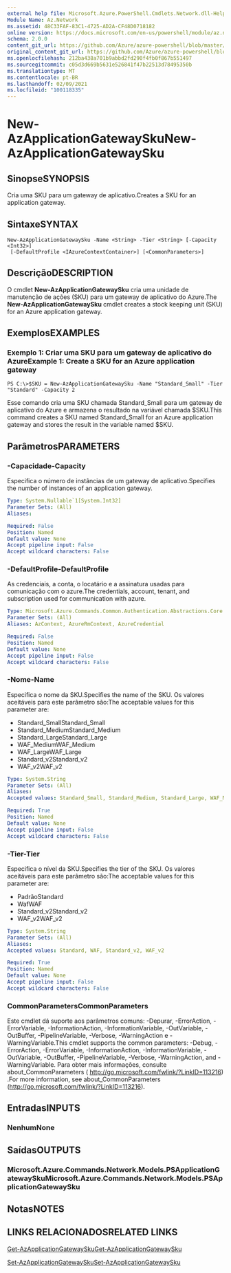 ```yaml
---
external help file: Microsoft.Azure.PowerShell.Cmdlets.Network.dll-Help.xml
Module Name: Az.Network
ms.assetid: 48C33FAF-83C1-4725-AD2A-CF48D0718182
online version: https://docs.microsoft.com/en-us/powershell/module/az.network/new-azapplicationgatewaysku
schema: 2.0.0
content_git_url: https://github.com/Azure/azure-powershell/blob/master/src/Network/Network/help/New-AzApplicationGatewaySku.md
original_content_git_url: https://github.com/Azure/azure-powershell/blob/master/src/Network/Network/help/New-AzApplicationGatewaySku.md
ms.openlocfilehash: 212ba438a701b9abbd2fd290f4fb0f867b551497
ms.sourcegitcommit: c05d3d669b5631e526841f47b22513d78495350b
ms.translationtype: MT
ms.contentlocale: pt-BR
ms.lasthandoff: 02/09/2021
ms.locfileid: "100118335"
---
```

# <span data-ttu-id="45ff4-101">New-AzApplicationGatewaySku</span><span class="sxs-lookup"><span data-stu-id="45ff4-101">New-AzApplicationGatewaySku</span></span>

## <span data-ttu-id="45ff4-102">Sinopse</span><span class="sxs-lookup"><span data-stu-id="45ff4-102">SYNOPSIS</span></span>
<span data-ttu-id="45ff4-103">Cria uma SKU para um gateway de aplicativo.</span><span class="sxs-lookup"><span data-stu-id="45ff4-103">Creates a SKU for an application gateway.</span></span>

## <span data-ttu-id="45ff4-104">Sintaxe</span><span class="sxs-lookup"><span data-stu-id="45ff4-104">SYNTAX</span></span>

```
New-AzApplicationGatewaySku -Name <String> -Tier <String> [-Capacity <Int32>]
 [-DefaultProfile <IAzureContextContainer>] [<CommonParameters>]
```

## <span data-ttu-id="45ff4-105">Descrição</span><span class="sxs-lookup"><span data-stu-id="45ff4-105">DESCRIPTION</span></span>
<span data-ttu-id="45ff4-106">O cmdlet **New-AzApplicationGatewaySku** cria uma unidade de manutenção de ações (SKU) para um gateway de aplicativo do Azure.</span><span class="sxs-lookup"><span data-stu-id="45ff4-106">The **New-AzApplicationGatewaySku** cmdlet creates a stock keeping unit (SKU) for an Azure application gateway.</span></span>

## <span data-ttu-id="45ff4-107">Exemplos</span><span class="sxs-lookup"><span data-stu-id="45ff4-107">EXAMPLES</span></span>

### <span data-ttu-id="45ff4-108">Exemplo 1: Criar uma SKU para um gateway de aplicativo do Azure</span><span class="sxs-lookup"><span data-stu-id="45ff4-108">Example 1: Create a SKU for an Azure application gateway</span></span>
```
PS C:\>$SKU = New-AzApplicationGatewaySku -Name "Standard_Small" -Tier "Standard" -Capacity 2
```

<span data-ttu-id="45ff4-109">Esse comando cria uma SKU chamada Standard_Small para um gateway de aplicativo do Azure e armazena o resultado na variável chamada $SKU.</span><span class="sxs-lookup"><span data-stu-id="45ff4-109">This command creates a SKU named Standard_Small for an Azure application gateway and stores the result in the variable named $SKU.</span></span>

## <span data-ttu-id="45ff4-110">Parâmetros</span><span class="sxs-lookup"><span data-stu-id="45ff4-110">PARAMETERS</span></span>

### <span data-ttu-id="45ff4-111">-Capacidade</span><span class="sxs-lookup"><span data-stu-id="45ff4-111">-Capacity</span></span>
<span data-ttu-id="45ff4-112">Especifica o número de instâncias de um gateway de aplicativo.</span><span class="sxs-lookup"><span data-stu-id="45ff4-112">Specifies the number of instances of an application gateway.</span></span>

```yaml
Type: System.Nullable`1[System.Int32]
Parameter Sets: (All)
Aliases:

Required: False
Position: Named
Default value: None
Accept pipeline input: False
Accept wildcard characters: False
```

### <span data-ttu-id="45ff4-113">-DefaultProfile</span><span class="sxs-lookup"><span data-stu-id="45ff4-113">-DefaultProfile</span></span>
<span data-ttu-id="45ff4-114">As credenciais, a conta, o locatário e a assinatura usadas para comunicação com o azure.</span><span class="sxs-lookup"><span data-stu-id="45ff4-114">The credentials, account, tenant, and subscription used for communication with azure.</span></span>

```yaml
Type: Microsoft.Azure.Commands.Common.Authentication.Abstractions.Core.IAzureContextContainer
Parameter Sets: (All)
Aliases: AzContext, AzureRmContext, AzureCredential

Required: False
Position: Named
Default value: None
Accept pipeline input: False
Accept wildcard characters: False
```

### <span data-ttu-id="45ff4-115">-Nome</span><span class="sxs-lookup"><span data-stu-id="45ff4-115">-Name</span></span>
<span data-ttu-id="45ff4-116">Especifica o nome da SKU.</span><span class="sxs-lookup"><span data-stu-id="45ff4-116">Specifies the name of the SKU.</span></span>
<span data-ttu-id="45ff4-117">Os valores aceitáveis para este parâmetro são:</span><span class="sxs-lookup"><span data-stu-id="45ff4-117">The acceptable values for this parameter are:</span></span>
- <span data-ttu-id="45ff4-118">Standard_Small</span><span class="sxs-lookup"><span data-stu-id="45ff4-118">Standard_Small</span></span>
- <span data-ttu-id="45ff4-119">Standard_Medium</span><span class="sxs-lookup"><span data-stu-id="45ff4-119">Standard_Medium</span></span>
- <span data-ttu-id="45ff4-120">Standard_Large</span><span class="sxs-lookup"><span data-stu-id="45ff4-120">Standard_Large</span></span>
- <span data-ttu-id="45ff4-121">WAF_Medium</span><span class="sxs-lookup"><span data-stu-id="45ff4-121">WAF_Medium</span></span>
- <span data-ttu-id="45ff4-122">WAF_Large</span><span class="sxs-lookup"><span data-stu-id="45ff4-122">WAF_Large</span></span>
- <span data-ttu-id="45ff4-123">Standard_v2</span><span class="sxs-lookup"><span data-stu-id="45ff4-123">Standard_v2</span></span>
- <span data-ttu-id="45ff4-124">WAF_v2</span><span class="sxs-lookup"><span data-stu-id="45ff4-124">WAF_v2</span></span>

```yaml
Type: System.String
Parameter Sets: (All)
Aliases:
Accepted values: Standard_Small, Standard_Medium, Standard_Large, WAF_Medium, WAF_Large, Standard_v2, WAF_v2

Required: True
Position: Named
Default value: None
Accept pipeline input: False
Accept wildcard characters: False
```

### <span data-ttu-id="45ff4-125">-Tier</span><span class="sxs-lookup"><span data-stu-id="45ff4-125">-Tier</span></span>
<span data-ttu-id="45ff4-126">Especifica o nível da SKU.</span><span class="sxs-lookup"><span data-stu-id="45ff4-126">Specifies the tier of the SKU.</span></span>
<span data-ttu-id="45ff4-127">Os valores aceitáveis para este parâmetro são:</span><span class="sxs-lookup"><span data-stu-id="45ff4-127">The acceptable values for this parameter are:</span></span>
- <span data-ttu-id="45ff4-128">Padrão</span><span class="sxs-lookup"><span data-stu-id="45ff4-128">Standard</span></span>
- <span data-ttu-id="45ff4-129">Waf</span><span class="sxs-lookup"><span data-stu-id="45ff4-129">WAF</span></span>
- <span data-ttu-id="45ff4-130">Standard_v2</span><span class="sxs-lookup"><span data-stu-id="45ff4-130">Standard_v2</span></span>
- <span data-ttu-id="45ff4-131">WAF_v2</span><span class="sxs-lookup"><span data-stu-id="45ff4-131">WAF_v2</span></span>

```yaml
Type: System.String
Parameter Sets: (All)
Aliases:
Accepted values: Standard, WAF, Standard_v2, WAF_v2

Required: True
Position: Named
Default value: None
Accept pipeline input: False
Accept wildcard characters: False
```

### <span data-ttu-id="45ff4-132">CommonParameters</span><span class="sxs-lookup"><span data-stu-id="45ff4-132">CommonParameters</span></span>
<span data-ttu-id="45ff4-133">Este cmdlet dá suporte aos parâmetros comuns: -Depurar, -ErrorAction, -ErrorVariable, -InformationAction, -InformationVariable, -OutVariable, -OutBuffer, -PipelineVariable, -Verbose, -WarningAction e -WarningVariable.</span><span class="sxs-lookup"><span data-stu-id="45ff4-133">This cmdlet supports the common parameters: -Debug, -ErrorAction, -ErrorVariable, -InformationAction, -InformationVariable, -OutVariable, -OutBuffer, -PipelineVariable, -Verbose, -WarningAction, and -WarningVariable.</span></span> <span data-ttu-id="45ff4-134">Para obter mais informações, consulte about_CommonParameters ( http://go.microsoft.com/fwlink/?LinkID=113216) .</span><span class="sxs-lookup"><span data-stu-id="45ff4-134">For more information, see about_CommonParameters (http://go.microsoft.com/fwlink/?LinkID=113216).</span></span>

## <span data-ttu-id="45ff4-135">Entradas</span><span class="sxs-lookup"><span data-stu-id="45ff4-135">INPUTS</span></span>

### <span data-ttu-id="45ff4-136">Nenhum</span><span class="sxs-lookup"><span data-stu-id="45ff4-136">None</span></span>

## <span data-ttu-id="45ff4-137">Saídas</span><span class="sxs-lookup"><span data-stu-id="45ff4-137">OUTPUTS</span></span>

### <span data-ttu-id="45ff4-138">Microsoft.Azure.Commands.Network.Models.PSApplicationGatewaySku</span><span class="sxs-lookup"><span data-stu-id="45ff4-138">Microsoft.Azure.Commands.Network.Models.PSApplicationGatewaySku</span></span>

## <span data-ttu-id="45ff4-139">Notas</span><span class="sxs-lookup"><span data-stu-id="45ff4-139">NOTES</span></span>

## <span data-ttu-id="45ff4-140">LINKS RELACIONADOS</span><span class="sxs-lookup"><span data-stu-id="45ff4-140">RELATED LINKS</span></span>

[<span data-ttu-id="45ff4-141">Get-AzApplicationGatewaySku</span><span class="sxs-lookup"><span data-stu-id="45ff4-141">Get-AzApplicationGatewaySku</span></span>](./Get-AzApplicationGatewaySku.md)

[<span data-ttu-id="45ff4-142">Set-AzApplicationGatewaySku</span><span class="sxs-lookup"><span data-stu-id="45ff4-142">Set-AzApplicationGatewaySku</span></span>](./Set-AzApplicationGatewaySku.md)


